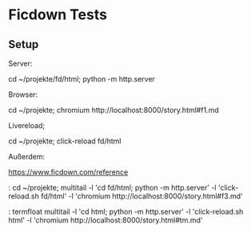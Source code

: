 # Ficdown Tests


## Setup

Server:

cd  ~/projekte/fd/html; python -m http.server 


Browser:

cd ~/projekte; chromium http://localhost:8000/story.html#f1.md


Livereload;

cd ~/projekte; click-reload fd/html


Außerdem:

https://www.ficdown.com/reference

 : cd ~/projekte; multitail -l 'cd fd/html; python -m http.server' -l 'click-reload.sh fd/html' -l 'chromium http://localhost:8000/story.html#f3.md'

 : termfloat multitail -l 'cd html; python -m http.server' -l 'click-reload.sh html' -l 'chromium http://localhost:8000/story.html#tm.md'
